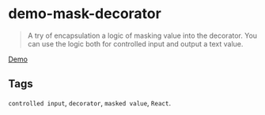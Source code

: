 # demo-mask-decorator

> A try of encapsulation a logic of masking value into the decorator. You can use the logic both for controlled input and output a text value.

[Demo](https://codesandbox.io/embed/demo-mask-decorator-41w6i?fontsize=14&hidenavigation=1&theme=dark&view=preview)

## Tags

`controlled input`, `decorator`, `masked value`, `React`.
